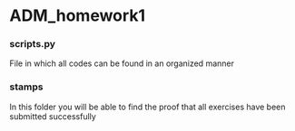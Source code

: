 # ADM_homework1

### scripts.py

File in which all codes can be found in an organized manner

### stamps

In this folder you will be able to find the proof that all exercises have been submitted successfully
